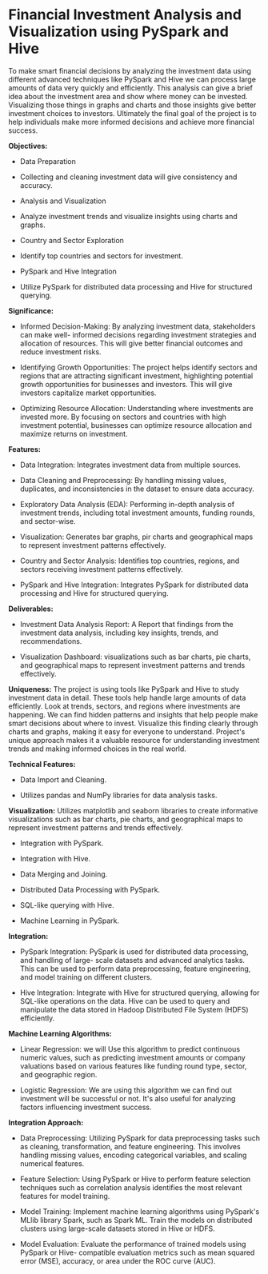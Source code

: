 # Financial Investment Analysis and Visualization using PySpark and Hive
To make smart financial decisions by analyzing the investment data using different advanced techniques like PySpark and Hive we can process large amounts of data very quickly and efficiently. This analysis can give a brief idea about the investment area and show where money can be invested. Visualizing those things in graphs and charts and those insights give better investment choices to investors. Ultimately the final goal of the project is to help individuals make more informed decisions and achieve more financial success.

**Objectives:**
- Data Preparation
  
- Collecting and cleaning investment data will give consistency and accuracy.
  
- Analysis and Visualization
  
- Analyze investment trends and visualize insights using charts and graphs.
  
- Country and Sector Exploration
  
- Identify top countries and sectors for investment.
  
- PySpark and Hive Integration
  
- Utilize PySpark for distributed data processing and Hive for structured querying.

**Significance:**
- Informed Decision-Making: By analyzing investment data, stakeholders can make well- informed decisions regarding investment strategies and allocation of resources. This will give better financial outcomes and reduce investment risks.
  
- Identifying Growth Opportunities: The project helps identify sectors and regions that are attracting significant investment, highlighting potential growth opportunities for businesses and investors. This will give investors capitalize market opportunities.
  
- Optimizing Resource Allocation: Understanding where investments are invested more. By focusing on sectors and countries with high investment potential, businesses can optimize resource allocation and maximize returns on investment.

**Features:**
- Data Integration: Integrates investment data from multiple sources.
  
- Data Cleaning and Preprocessing: By handling missing values, duplicates, and inconsistencies in the dataset to ensure data accuracy.
  
- Exploratory Data Analysis (EDA): Performing in-depth analysis of investment trends, including total investment amounts, funding rounds, and sector-wise.
  
- Visualization: Generates bar graphs, pir charts and geographical maps to represent investment patterns effectively.
  
- Country and Sector Analysis: Identifies top countries, regions, and sectors receiving investment patterns effectively.
  
- PySpark and Hive Integration: Integrates PySpark for distributed data processing and Hive for structured querying.

**Deliverables:**
- Investment Data Analysis Report: A Report that findings from the investment data analysis, including key insights, trends, and recommendations.
  
- Visualization Dashboard: visualizations such as bar charts, pie charts, and geographical maps to represent investment patterns and trends effectively.

**Uniqueness:**
The project is using tools like PySpark and Hive to study investment data in detail. These tools help handle large amounts of data efficiently. Look at trends, sectors, and regions where investments are happening. We can find hidden patterns and insights that help people make smart decisions about where to invest. Visualize this finding clearly through charts and graphs, making it easy for everyone to understand. Project's unique approach makes it a valuable resource for understanding investment trends and making informed choices in the real world.

**Technical Features:**
- Data Import and Cleaning.
  
- Utilizes pandas and NumPy libraries for data analysis tasks.
  
**Visualization:** Utilizes matplotlib and seaborn libraries to create informative visualizations such as bar charts, pie charts, and geographical maps to represent investment patterns and trends effectively.
- Integration with PySpark.
  
- Integration with Hive.
  
- Data Merging and Joining.
  
- Distributed Data Processing with PySpark.
  
- SQL-like querying with Hive.
  
- Machine Learning in PySpark.

**Integration:**
- PySpark Integration: PySpark is used for distributed data processing, and handling of large- scale datasets and advanced analytics tasks. This can be used to perform data preprocessing, feature engineering, and model training on different clusters.
  
- Hive Integration: Integrate with Hive for structured querying, allowing for SQL-like operations on the data. Hive can be used to query and manipulate the data stored in Hadoop Distributed File System (HDFS) efficiently.

**Machine Learning Algorithms:**
- Linear Regression: we will Use this algorithm to predict continuous numeric values, such as predicting investment amounts or company valuations based on various features like funding round type, sector, and geographic region.
  
- Logistic Regression: We are using this algorithm we can find out investment will be successful or not. It's also useful for analyzing factors influencing investment success.

**Integration Approach:**
- Data Preprocessing: Utilizing PySpark for data preprocessing tasks such as cleaning, transformation, and feature engineering. This involves handling missing values, encoding categorical variables, and scaling numerical features.
  
- Feature Selection: Using PySpark or Hive to perform feature selection techniques such as correlation analysis identifies the most relevant features for model training.
  
- Model Training: Implement machine learning algorithms using PySpark's MLlib library Spark, such as Spark ML. Train the models on distributed clusters using large-scale datasets stored in Hive or HDFS.
  
- Model Evaluation: Evaluate the performance of trained models using PySpark or Hive- compatible evaluation metrics such as mean squared error (MSE), accuracy, or area under the ROC curve (AUC).



